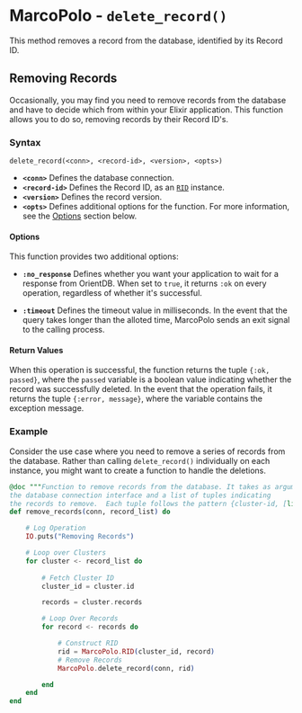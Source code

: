 
# MarcoPolo - `delete_record()`

This method removes a record from the database, identified by its Record ID.

## Removing Records

Occasionally, you may find you need to remove records from the database and have to decide which from within your Elixir application.  This function allows you to do so, removing records by their Record ID's.

### Syntax

```
delete_record(<conn>, <record-id>, <version>, <opts>)
```

- **`<conn>`** Defines the database connection.
- **`<record-id>`** Defines the Record ID, as an [`RID`](MarcoPolo-RID.md) instance.
- **`<version>`** Defines the record version.
- **`<opts>`** Defines additional options for the function.  For more information, see the [Options](#options) section below.

#### Options

This function provides two additional options:

- **`:no_response`** Defines whether you want your application to wait for a response from OrientDB.  When set to `true`, it returns `:ok` on every operation, regardless of whether it's successful.

- **`:timeout`** Defines the timeout value in milliseconds.  In the event that the query takes longer than the alloted time, MarcoPolo sends an exit signal to the calling process.

#### Return Values

When this operation is successful, the function returns the tuple `{:ok, passed}`, where the `passed` variable is a boolean value indicating whether the record was successfully deleted.  In the event that the operation fails, it returns the tuple `{:error, message}`, where the variable contains the exception message.


### Example

Consider the use case where you need to remove a series of records from the database.  Rather than calling `delete_record()` individually on each instance, you might want to create a function to handle the deletions.

```elixir
@doc """Function to remove records from the database. It takes as arguments
the database connection interface and a list of tuples indicating
the records to remove.  Each tuple follows the pattern {cluster-id, [list of record id's]}."""
def remove_records(conn, record_list) do

	# Log Operation
	IO.puts("Removing Records")

	# Loop over Clusters
	for cluster <- record_list do
	
		# Fetch Cluster ID
		cluster_id = cluster.id

		records = cluster.records

		# Loop Over Records
		for record <- records do

			# Construct RID
			rid = MarcoPolo.RID(cluster_id, record)
			# Remove Records
			MarcoPolo.delete_record(conn, rid)

		end
	end
end
```

